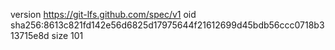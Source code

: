 version https://git-lfs.github.com/spec/v1
oid sha256:8613c821fd142e56d6825d17975644f21612699d45bdb56ccc0718b313715e8d
size 101
